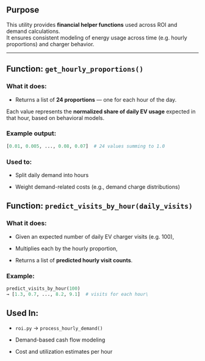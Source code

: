 ## Purpose

This utility provides **financial helper functions** used across ROI and demand calculations.  
It ensures consistent modeling of energy usage across time (e.g. hourly proportions) and charger behavior.

---

## Function: `get_hourly_proportions()`

### What it does:

- Returns a list of **24 proportions** — one for each hour of the day.    

Each value represents the **normalized share of daily EV usage** expected in that hour, based on behavioral models.

### Example output:

```python
[0.01, 0.005, ..., 0.08, 0.07]  # 24 values summing to 1.0
```

### Used to:

- Split daily demand into hours

- Weight demand-related costs (e.g., demand charge distributions)

## Function: `predict_visits_by_hour(daily_visits)`

### What it does:

- Given an expected number of daily EV charger visits (e.g. 100),

- Multiplies each by the hourly proportion,

- Returns a list of **predicted hourly visit counts**.

### Example:

```python
predict_visits_by_hour(100)
→ [1.3, 0.7, ..., 8.2, 9.1]  # visits for each hour\
```

## Used In:

- `roi.py` → `process_hourly_demand()`

- Demand-based cash flow modeling

- Cost and utilization estimates per hour